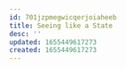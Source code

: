 ```yaml
---
id: 701jzpmegwicqerjoiaheeb
title: Seeing like a State
desc: ''
updated: 1655449617273
created: 1655449617273
---
```


